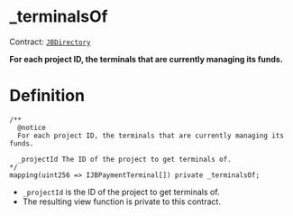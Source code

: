 # _terminalsOf

Contract: [`JBDirectory`](../)‌

**For each project ID, the terminals that are currently managing its funds.**

# Definition

```solidity
/** 
  @notice 
  For each project ID, the terminals that are currently managing its funds.

  _projectId The ID of the project to get terminals of.
*/
mapping(uint256 => IJBPaymentTerminal[]) private _terminalsOf;
```

* `_projectId` is the ID of the project to get terminals of.
* The resulting view function is private to this contract.
